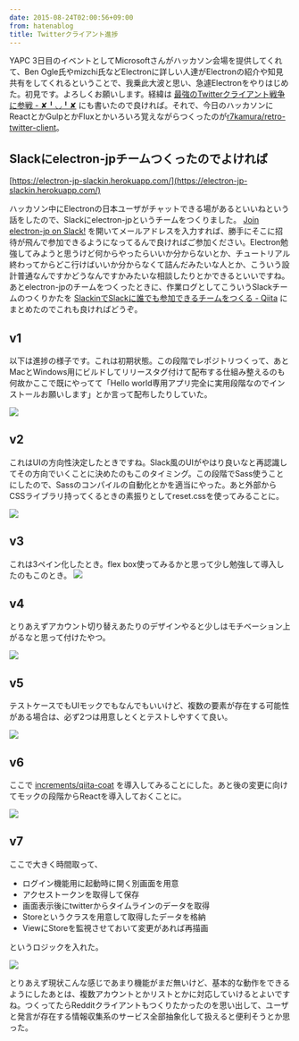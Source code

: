 ```yaml
---
date: 2015-08-24T02:00:56+09:00
from: hatenablog
title: Twitterクライアント進捗
---
```

YAPC 3日目のイベントとしてMicrosoftさんがハッカソン会場を提供してくれて、Ben Ogle氏やmizchi氏などElectronに詳しい人達がElectronの紹介や知見共有をしてくれるということで、我乗此大波と思い、急遽Electronをやりはじめた。初見です。よろしくお願いします。経緯は [最強のTwitterクライアント戦争に参戦 - ✘╹◡╹✘](http://r7kamura.hatenablog.com/entry/2015/08/23/031505) にも書いたので良ければ。それで、今日のハッカソンにReactとかGulpとかFluxとかいろいろ覚えながらつくったのが[r7kamura/retro-twitter-client](https://github.com/r7kamura/retro-twitter-client)。

## Slackにelectron-jpチームつくったのでよければ

[https://electron-jp-slackin.herokuapp.com/](https://electron-jp-slackin.herokuapp.com/)

ハッカソン中にElectronの日本ユーザがチャットできる場があるといいねという話をしたので、Slackにelectron-jpというチームをつくりました。 [Join electron-jp on Slack!](https://electron-jp-slackin.herokuapp.com/) を開いてメールアドレスを入力すれば、勝手にそこに招待が飛んで参加できるようになってるんで良ければご参加ください。Electron勉強してみようと思うけど何からやったらいいか分からないとか、チュートリアル終わってからどこ行けばいいか分からなくて詰んだみたいな人とか、こういう設計普通なんですかどうなんですかみたいな相談したりとかできるといいですね。あとelectron-jpのチームをつくったときに、作業ログとしてこういうSlackチームのつくりかたを [SlackinでSlackに誰でも参加できるチームをつくる - Qiita](http://qiita.com/r7kamura/items/0b0a2a2d536907816b0d) にまとめたのでこれも良ければどうぞ。

## v1

以下は進捗の様子です。これは初期状態。この段階でレポジトリつくって、あとMacとWindows用にビルドしてリリースタグ付けて配布する仕組み整えるのも何故かここで既にやってて「Hello world専用アプリ完全に実用段階なのでインストールお願いします」とか言って配布したりしていた。

![](https://pbs.twimg.com/media/CNBK4riUkAI2eDl.png:large)

## v2

これはUIの方向性決定したときですね。Slack風のUIがやはり良いなと再認識してその方向でいくことに決めたのもこのタイミング。この段階でSass使うことにしたので、Sassのコンパイルの自動化とかを適当にやった。あと外部からCSSライブラリ持ってくるときの素振りとしてreset.cssを使ってみることに。

![](https://pbs.twimg.com/media/CNBweQbUAAAFZHa.png:large)

## v3

これは3ペイン化したとき。flex box使ってみるかと思って少し勉強して導入したのもこのとき。 ![](https://pbs.twimg.com/media/CNBzixyUsAEJBw6.png:large)

## v4

とりあえずアカウント切り替えあたりのデザインやると少しはモチベーション上がるなと思って付けたやつ。

![](https://pbs.twimg.com/media/CNB4b6MU8AA56_y.png:large)

## v5

テストケースでもUIモックでもなんでもいいけど、複数の要素が存在する可能性がある場合は、必ず2つは用意しとくとテストしやすくて良い。

![](https://pbs.twimg.com/media/CNCADF9UsAAHyE_.png:large)

## v6

ここで [increments/qiita-coat](https://github.com/increments/qiita-coat) を導入してみることにした。あと後の変更に向けてモックの段階からReactを導入しておくことに。

![](https://pbs.twimg.com/media/CND7xAhUcAAFCzy.png:large)

## v7

ここで大きく時間取って、

- ログイン機能用に起動時に開く別画面を用意
- アクセストークンを取得して保存
- 画面表示後にtwitterからタイムラインのデータを取得
- Storeというクラスを用意して取得したデータを格納
- ViewにStoreを監視させておいて変更があれば再描画

というロジックを入れた。

![](https://pbs.twimg.com/media/CNGs7s4UAAEQ77A.png:large)

とりあえず現状こんな感じであまり機能がまだ無いけど、基本的な動作をできるようにしたあとは、複数アカウントとかリストとかに対応していけるとよいですね。つくってたらRedditクライアントもつくりたかったのを思い出して、ユーザと発言が存在する情報収集系のサービス全部抽象化して扱えると便利そうとか思った。

